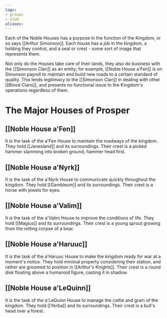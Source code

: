 ```yaml
---
tags: 
- groups
- stub
aliases:
---
```


Each of the Noble Houses has a purpose in the function of the Kingdom, or so says [[Arthur Simonson]]. Each house has a job in the kingdom, a holding they control, and a seal or crest - some sort of image that represents them.

Not only do the Houses take care of their lands, they also do business with the [[Simonson Clan]] as an entity; for example, [[Noble House a'Fen]] is on Simonson payroll to maintain and build new roads to a certain standard of quality. This lends legitimacy to the [[Simonson Clan]] in dealing with other [[Blood Clans]], and presents no functional issue to the Kingdom's operations regardless of them.

# The Major Houses of Prosper
## [[Noble House a'Fen]]
It is the task of the a'Fen House to maintain the roadways of the kingdom. They hold [[Janesland]] and its surroundings. Their crest is a picked hammer slamming into broken ground, hammer head first.

## [[Noble House a'Nyrk]]
It is the task of the a'Nyrk House to communicate quickly throughout the kingdom. They hold [[Gambleum]] and its surroundings. Their crest is a horse with jewels for eyes.

## [[Noble House a'Valim]]
It is the task of the a'Valim House to improve the conditions of life. They hold [[Magius]] and its surroundings. Their crest is a young sprout growing from the rotting corpse of a bear.

## [[Noble House a'Haruuc]]
It is the task of the a'Haruuc House to make the kingdom ready for war at a moment's notice. They hold minimal property considering their station, and rather are groomed to position in [[Arthur's Knights]]. Their crest is a round disk floating above a humanoid figure, casting it in shadow.

## [[Noble House a'LeQuinn]]
It is the task of the a'LeQuinn House to manage the cattle and grain of the kingdom. They hold [[Yerba]] and its surroundings. Their crest is a bull's head over a forest.